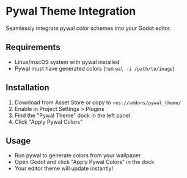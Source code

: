 # Pywal Theme Integration

Seamlessly integrate pywal color schemes into your Godot editor.

## Requirements
- Linux/macOS system with pywal installed
- Pywal must have generated colors (run `wal -i /path/to/image`)

## Installation
1. Download from Asset Store or copy to `res://addons/pywal_theme/`
2. Enable in Project Settings > Plugins
3. Find the "Pywal Theme" dock in the left panel
4. Click "Apply Pywal Colors"

## Usage
- Run pywal to generate colors from your wallpaper
- Open Godot and click "Apply Pywal Colors" in the dock
- Your editor theme will update instantly!

